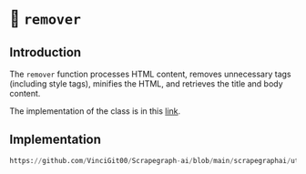 # 🚣 `remover`

## Introduction
The `remover` function processes HTML content, removes unnecessary tags (including style tags), minifies the HTML, and retrieves the title and body content.

The implementation of the class is in this [link](https://github.com/VinciGit00/Scrapegraph-ai/blob/main/scrapegraphai/utils/remover.py).

## Implementation
```python reference title="remover"
https://github.com/VinciGit00/Scrapegraph-ai/blob/main/scrapegraphai/utils/remover.py
```
